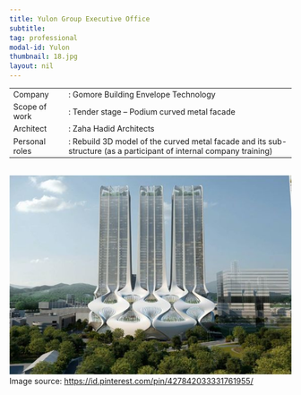```yaml
---
title: Yulon Group Executive Office
subtitle:
tag: professional
modal-id: Yulon
thumbnail: 18.jpg
layout: nil
---
```

<table class="table__professional">
    <tbody>
        <tr>
            <td>
                Company&nbsp;&nbsp;&nbsp;
            </td>
            <td>
                : Gomore Building Envelope Technology
            </td>
        </tr>
        <tr>
            <td>
                Scope of work
            </td>
            <td>
                : Tender stage – Podium curved metal facade
            </td>
        </tr>
        <tr>
            <td>
                Architect
            </td>
            <td>
                : Zaha Hadid Architects
            </td>
        </tr>
        <tr>
            <td>
                Personal roles
            </td>
            <td>
                : Rebuild 3D model of the curved metal facade and its sub-structure (as a participant of internal company training)
            </td>
        </tr>
    </tbody>
</table>
<br>
<img src="images/portfolio/18/18A.jpg" class="img-responsive img-centered" alt="Yulon Group">
<br>
Image source: <a href="https://id.pinterest.com/pin/427842033331761955/"> https://id.pinterest.com/pin/427842033331761955/ </a>
